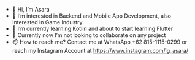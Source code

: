 - 👋 Hi, I’m Asara
- 👀 I’m interested in Backend and Mobile App Development, also interested in Game Industry
- 🌱 I’m currently learning Kotlin and about to start learning Flutter
- 💞️ Currently now I’m not looking to collaborate on any project 
- 📫 How to reach me? Contact me at WhatsApp +62 815-1115-0299 or reach my Instagram Account at https://www.instagram.com/ig_asara/

<!---
GH-Asara/GH-Asara is a ✨ special ✨ repository because its `README.md` (this file) appears on your GitHub profile.
You can click the Preview link to take a look at your changes.
--->
